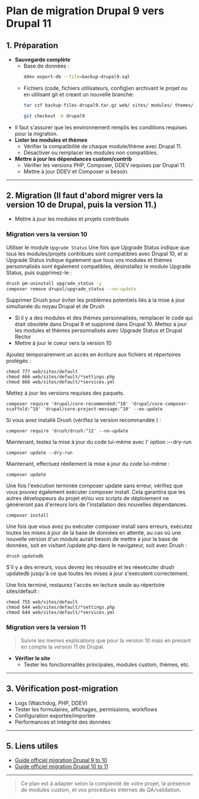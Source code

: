 # Plan de migration Drupal 9 vers Drupal 11

## 1. Préparation

- **Sauvegarde complète**
  - Base de données :
    ```bash
    ddev export-db --file=backup-drupal9.sql
    ```
  - Fichiers (code, fichiers utilisateurs, config)en archivant le projet ou en utilisant git et creant un nouvelle branche:
    ```bash
    tar czf backup-files-drupal9.tar.gz web/ sites/ modules/ themes/
    ```
    ```bash
    git checkout -b drupal9
    ```
- Il faut s'assurer que les environnement remplis les conditions requises pour la migration.
- **Lister les modules et thèmes**
  - Vérifier la compatibilité de chaque module/thème avec Drupal 11.
  - Désactiver ou remplacer les modules non compatibles.
- **Mettre à jour les dépendances custom/contrib**
  - Vérifier les versions PHP, Composer, DDEV requises par Drupal 11.
  - Mettre à jour DDEV et Composer si besoin.

---

## 2. Migration (Il faut d'abord migrer vers la version 10 de Drupal, puis la version 11.)
  - Mettre à jour les modules et projets contribués

### Migration vers la version 10
Utiliser le module ```Upgrade Status```
Une fois que Upgrade Status indique que tous les modules/projets contribués sont compatibles avec Drupal 10, et si Upgrade Status indique également que tous vos modules et thèmes personnalisés sont également compatibles, désinstallez le module Upgrade Status, puis supprimez-le :
  ``` bash
  drush pm-uninstall upgrade_status -y
  composer remove drupal/upgrade_status --no-update
  ```
  Supprimer Drush pour éviter les problèmes potentiels liés à la mise à jour simultanée du noyau Drupal et de Drush

- Si il y a des modules et des thèmes personnalisés, remplacer le code qui était obsolète dans Drupal 9 et supprimé dans Drupal 10. Mettez à jour les modules et thèmes personnalisés avec Upgrade Status et Drupal Rector
- Mettre à jour le coeur vers la version 10

Ajoutez temporairement un accès en écriture aux fichiers et répertoires protégés :
  ```
  chmod 777 web/sites/default
  chmod 666 web/sites/default/*settings.php
  chmod 666 web/sites/default/*services.yml
  ```
  Mettez à jour les versions requises des paquets.
  ```
  composer require 'drupal/core-recommended:^10' 'drupal/core-composer-scaffold:^10' 'drupal/core-project-message:^10' --no-update
  ```
  Si vous avez installé Drush (vérifiez la version recommandée ) :
  ```
  composer require 'drush/drush:^12' --no-update
  ```
  Maintenant, testez la mise à jour du code lui-même avec l' option :--dry-run
  ```
  composer update --dry-run
  ```

Maintenant, effectuez réellement la mise à jour du code lui-même :
```
composer update
```
Une fois l'exécution terminée composer update sans erreur, vérifiez que vous pouvez également exécuter  composer install. Cela garantira que les autres développeurs du projet et/ou vos scripts de déploiement ne généreront pas d'erreurs lors de l'installation des nouvelles dépendances.
```
composer install
```

Une fois que vous avez pu exécuter composer install sans erreurs, exécutez toutes les mises à jour de la base de données en attente, au cas où une nouvelle version d'un module aurait besoin de mettre à jour la base de données, soit en visitant /update.php dans le navigateur, soit avec Drush :
```
drush updatedb
```
S'il y a des erreurs, vous devrez les résoudre et les réexécuter  drush updatedb jusqu'à ce que toutes les mises à jour s'exécutent correctement.

Une fois terminé, restaurez l'accès en lecture seule au répertoire sites/default :
```
chmod 755 web/sites/default
chmod 644 web/sites/default/*settings.php
chmod 644 web/sites/default/*services.yml
```

### Migration vers la version 11
> Suivre les memes explications que pour la version 10 mais en prenant en compte la version 11 de Drupal.

- **Vérifier le site**
  - Tester les fonctionnalités principales, modules custom, thèmes, etc.

---

## 3. Vérification post-migration

- Logs (Watchdog, PHP, DDEV)
- Tester les formulaires, affichages, permissions, workflows
- Configuration exportée/importée
- Performances et Intégrité des données

---

## 5. Liens utiles

- [Guide officiel migration Drupal 9 to 10](https://www.drupal.org/docs/upgrading-drupal/upgrading-from-drupal-8-or-later/how-to-upgrade-from-drupal-9-to-drupal-10)
- [Guide officiel migration Drupal 10 to 11](https://www.drupal.org/docs/upgrading-drupal/upgrading-from-drupal-8-or-later/how-to-upgrade-from-drupal-10-to-drupal-11)

---

> Ce plan est à adapter selon la complexité de votre projet, la présence de modules custom, et vos procédures internes de QA/validation.
